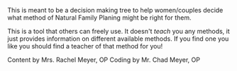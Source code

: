 This is meant to be a decision making tree to help women/couples
decide what method of Natural Family Planing might be right for them.

This is a tool that others can freely use.  It doesn't _teach_ you 
any methods, it just provides information on different available methods.
If you find one you like you should find a teacher of that method for you!

Content by Mrs. Rachel Meyer, OP
Coding by Mr. Chad Meyer, OP
